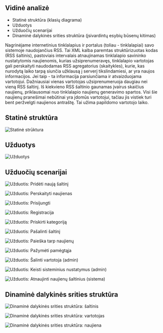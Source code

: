 ## Vidinė analizė

- Statinė struktūra (klasių diagrama)
- Užduotys
- Užduočių scenarijai
- Dinaminė dalykinės srities struktūra (įsivardintų esybių būsenų kitimas)

Nagrinėjame internetinius tinklalapius ir portalus (toliau - tinklalapiai) savo
sistemoje naudojančius RSS. Tai XML kalba paremtas struktūrizuotas kodas (RSS
šaltinis), pastoviais intervalais atnaujinamas tinklalapio savininko
nustatytomis naujienomis, kurias užsiprenumeravęs, tinklalapio vartotojas gali
perskaityti naudodamas RSS agregatorius (skaitykles), kurie, kas nurodytą laiko
tarpą siunčia užklausą į serverį tikslindamiesi, ar yra naujos informacijos.
Jei taip - ta informacija parsiunčiama ir atvaizduojama vartotojui. Dažniausiai
vienas vartotojas užsiprenumeruoja daugiau nei vieną RSS šaltinį. Iš kiekvieno
RSS šaltinio gaunamas įvairus skaičius naujienų, priklausomai nuo tinklalapio
naujienų generavimo spartos. Visi šie naujienų pranešimai nebūtinai yra įdomūs
vartotojui, tačiau jis vistiek turi bent peržvelgti naujienos antraštę.  Tai
užima papildomo vartotojo laiko.  

## Statinė struktūra

![Statinė strūktura](projektas/img/Statine_struktura.png)

## Užduotys

![Užduotys](projektas/img/Užduotys.png)

## Užduočių scenarijai

![Užduotis: Pridėti naują šaltinį](projektas/img/Užduotis_Pridėti_naują_šaltinį.png)

![Užduotis: Perskaityti naujienas](projektas/img/Užduotis_Perskaityti_naujienas.png)

![Užduotis: Prisijungti](projektas/img/Užduotis_Prisijungti.png)

![Užduotis: Registracija](projektas/img/Uzduotis_Registracija.png)

![Užduotis: Priskirti kategoriją](projektas/img/Užduotis_Priskirti_kategoriją.png)

![Užduotis: Pašalinti šaltinį](projektas/img/Užduotis_Pašalinti_šaltinį.png)

![Užduotis: Paieška tarp naujienų](projektas/img/Užduotis_Paieška_tarp_naujienų.png)

![Užduotis: Pažymėti pamėgtąja](projektas/img/Užduotis_Pažymėti_pamėgtąja.png)

![Užduotis: Šalinti vartotoja (admin)](projektas/img/Užduotis_šalinti_vartotoja.png)

![Užduotis: Keisti sisteminius nustatymus (admin)](projektas/img/Užduotis_admin_keisti_sist_nust.png)

![Užduotis: Atnaujinti naujienų šaltinius (sistema)](projektas/img/Užduotis_Atnaujinti_naujienų_šaltinį.png)

## Dinaminė dalykinės srities struktūra

![Dinaminė dalykinės srities struktūra: šaltinis](projektas/img/DASS_šaltinis.png)  

![Dinaminė dalykinės srities struktūra: vartotojas](projektas/img/DASS_vartotojas.png)  

![Dinaminė dalykinės srities struktūra: naujiena](projektas/img/DASS_naujiena.png)  

